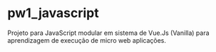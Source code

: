 # pw1_javascript
Projeto para JavaScript modular em sistema de Vue.Js (Vanilla) para aprendizagem de execução de micro web aplicações.
